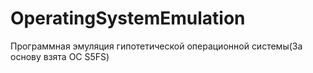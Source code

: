# OperatingSystemEmulation
Программная эмуляция гипотетической операционной системы(За основу взята ОС S5FS)
